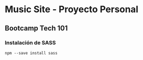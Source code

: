 # Music Site - Proyecto Personal

## Bootcamp Tech 101

### Instalación de SASS

    npm --save install sass